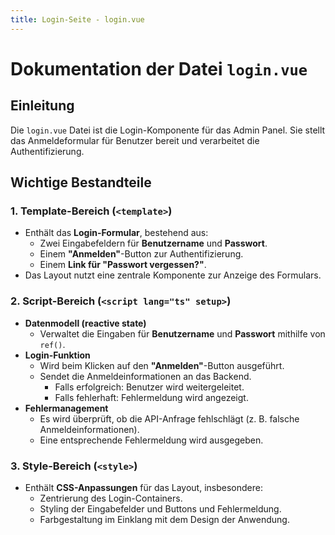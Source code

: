 ```yaml
---
title: Login-Seite - login.vue
---
```

# Dokumentation der Datei `login.vue`

## Einleitung
Die `login.vue` Datei ist die Login-Komponente für das Admin Panel. Sie stellt das Anmeldeformular für Benutzer bereit und verarbeitet die Authentifizierung.

## Wichtige Bestandteile

### 1. **Template-Bereich (`<template>`)**
   - Enthält das **Login-Formular**, bestehend aus:
     - Zwei Eingabefeldern für **Benutzername** und **Passwort**.
     - Einem **"Anmelden"**-Button zur Authentifizierung.
     - Einem **Link für "Passwort vergessen?"**.
   - Das Layout nutzt eine zentrale Komponente zur Anzeige des Formulars.

### 2. **Script-Bereich (`<script lang="ts" setup>`)**
   - **Datenmodell (reactive state)**
     - Verwaltet die Eingaben für **Benutzername** und **Passwort** mithilfe von `ref()`.
   - **Login-Funktion**
     - Wird beim Klicken auf den **"Anmelden"**-Button ausgeführt.
     - Sendet die Anmeldeinformationen an das Backend.
       - Falls erfolgreich: Benutzer wird weitergeleitet.
       - Falls fehlerhaft: Fehlermeldung wird angezeigt.
   - **Fehlermanagement**
     - Es wird überprüft, ob die API-Anfrage fehlschlägt (z. B. falsche Anmeldeinformationen).
     - Eine entsprechende Fehlermeldung wird ausgegeben.

### 3. **Style-Bereich (`<style>`)**
   - Enthält **CSS-Anpassungen** für das Layout, insbesondere:
     - Zentrierung des Login-Containers.
     - Styling der Eingabefelder und Buttons und Fehlermeldung.
     - Farbgestaltung im Einklang mit dem Design der Anwendung.